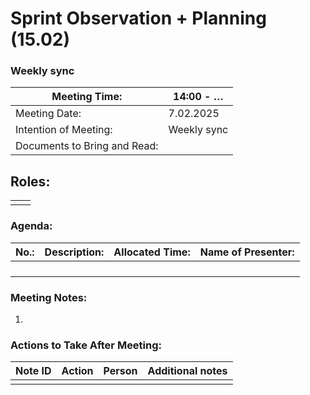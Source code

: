 # Sprint Observation + Planning (15.02)

### Weekly sync

| Meeting Time: | 14:00 - … |
| --- | --- |
| Meeting Date: | 7.02.2025 |
| Intention of Meeting: | Weekly sync |
| Documents to Bring and Read: |  |

## Roles:

|  |  |
| --- | --- |
|  |  |

### Agenda:

| No.: | Description: | Allocated Time: | Name of Presenter: |
| --- | --- | --- | --- |
|  |  |  |  |
|  |  |  |  |
|  |  |  |  |
|  |  |  |  |

### Meeting Notes:

1. 

### Actions to Take After Meeting:

| Note ID | Action | Person | Additional notes |
| --- | --- | --- | --- |
|  |  |  |  |